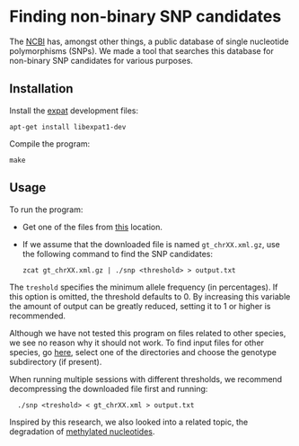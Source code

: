 # Finding non-binary SNP candidates

The [NCBI](http://www.ncbi.nlm.nih.gov/) has, amongst other things, a public
database of single nucleotide polymorphisms (SNPs). We made a tool that
searches this database for non-binary SNP candidates for various purposes.

## Installation
Install the [expat](http://expat.sourceforge.net/) development files:

    apt-get install libexpat1-dev

Compile the program:

    make

## Usage
To run the program:

- Get one of the files from
  [this](ftp://ftp.ncbi.nih.gov/snp/organisms/human_9606_b142_GRCh37p13/genotype/)
  location.
- If we assume that the downloaded file is named `gt_chrXX.xml.gz`, use
  the following command to find the SNP candidates:

      zcat gt_chrXX.xml.gz | ./snp <threshold> > output.txt

The `treshold` specifies the minimum allele frequency (in
percentages). If this option is omitted, the threshold defaults to 0. By
increasing this variable the amount of output can be greatly reduced, setting
it to 1 or higher is recommended.

Although we have not tested this program on files related to other species, we
see no reason why it should not work. To find input files for other species, go
[here](ftp://ftp.ncbi.nih.gov/snp/organisms/), select one of the directories
and choose the genotype subdirectory (if present).

When running multiple sessions with different thresholds, we recommend
decompressing the downloaded file first and running:

      ./snp <treshold> < gt_chrXX.xml > output.txt

Inspired by this research, we also looked into a related topic, the degradation
of [methylated nucleotides](https://git.lumc.nl/j.f.j.laros/cpg).
